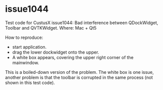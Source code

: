 # issue1044
Test code for CustusX issue1044: Bad interference between QDockWidget, Toolbar and QVTKWidget.
Where: Mac + Qt5

How to reproduce:
* start application.
* drag the lower dockwidget onto the upper.
* A white box appears, covering the upper right corner of the mainwindow.

This is a boiled-down version of the problem. The white box is one issue, another problem is that the toolbar is corrupted in the same process (not shown in this test code).
